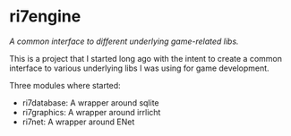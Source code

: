 # ri7engine

*A common interface to different underlying game-related libs.*

This is a project that I started long ago with the intent to create a common
interface to various underlying libs I was using for game development.

Three modules where started:

 - ri7database: A wrapper around sqlite
 - ri7graphics: A wrapper around irrlicht
 - ri7net: A wrapper around ENet

